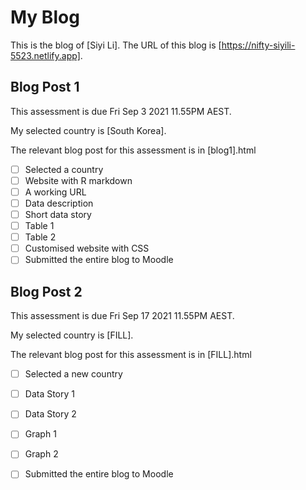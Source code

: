 # My Blog


This is the blog of [Siyi Li].
The URL of this blog is [https://nifty-siyili-5523.netlify.app].

## Blog Post 1

This assessment is due Fri Sep 3 2021 11.55PM AEST.

My selected country is [South Korea].

The relevant blog post for this assessment is in [blog1].html

- [ ] Selected a country
- [ ] Website with R markdown 
- [ ] A working URL
- [ ] Data description
- [ ] Short data story
- [ ] Table 1
- [ ] Table 2
- [ ] Customised website with CSS
- [ ] Submitted the entire blog to Moodle

## Blog Post 2

This assessment is due Fri Sep 17 2021 11.55PM AEST.

My selected country is [FILL].

The relevant blog post for this assessment is in [FILL].html

- [ ] Selected a new country
- [ ] Data Story 1
- [ ] Data Story 2
- [ ] Graph 1
- [ ] Graph 2
- [ ] Submitted the entire blog to Moodle

